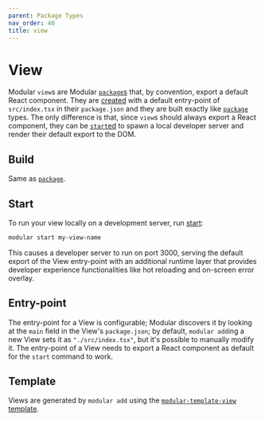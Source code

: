 ```yaml
---
parent: Package Types
nav_order: 40
title: view
---
```


# View

Modular `view`s are Modular [`package`s](./package.md) that, by convention,
export a default React component. They are [created](../commands/add.md) with a
default entry-point of `src/index.tsx` in their `package.json` and they are
built exactly like [`package`](./package.md) types. The only difference is that,
since `view`s should always export a React component, they can be
[`start`ed](../commands/start.md) to spawn a local developer server and render
their default export to the DOM.

## Build

Same as [`package`](./package.md/#build).

## Start

To run your view locally on a development server, run
[start](../commands/start.md):

```bash
modular start my-view-name
```

This causes a developer server to run on port 3000, serving the default export
of the View entry-point with an additional runtime layer that provides developer
experience functionalities like hot reloading and on-screen error overlay.

## Entry-point

The entry-point for a View is configurable; Modular discovers it by looking at
the `main` field in the View's `package.json`; by default, `modular add`ing a
new View sets it as `"./src/index.tsx"`, but it's possible to manually modify
it. The entry-point of a View needs to export a React component as default for
the `start` command to work.

## Template

Views are generated by `modular add` using the
[`modular-template-view`](https://github.com/jpmorganchase/modular/tree/main/packages/modular-template-view)
[template](./template.md).
